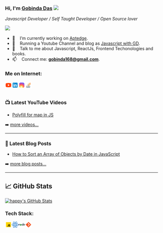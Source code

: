 ### Hi, I'm [Gobinda Das](https://www.linkedin.com/in/gobinda-das/) <img src="https://media.giphy.com/media/hvRJCLFzcasrR4ia7z/giphy.gif" width="32px">

*Javascript Developer / Self Taught Developer   / Open Source lover*

![](https://komarev.com/ghpvc/?username=gobinda168&color=brightgreen&style=flat)

- 🔭 &nbsp;&nbsp; I’m currently working on [Aptedge](https://www.aptedge.io/).
- 🌱 &nbsp;&nbsp; Running a Youtube Channel and blog as [Javascript with GD](https://www.youtube.com/channel/UCenUowEKNRLYCbjUvH4rCQg).
- 💬 &nbsp;&nbsp; Talk to me about Javascript, ReactJs, Frontend Techonologies and books.
- 📫 &nbsp;&nbsp; Connect me: **gobinda168@gmail.com**.

### Me on Internet:

<!-- [<img align="left" alt="gobindadas.dev" width="22px" src="https://raw.githubusercontent.com/iconic/open-iconic/master/svg/globe.svg" />][website] -->
[<img align="left" alt="JS with GD | Youtube" height="22px"  src="https://github.com/gobinda168/gobinda168/blob/main/assets/icons8-youtube.svg" />][youtube]
[<img align="left" alt="gobinda | LinkedIn" width="22px" src="https://github.com/gobinda168/gobinda168/blob/main/assets/icons8-linkedin.svg" />][linkedin]
[<img align="left" alt="gobinda | Instagram" width="22px" src="https://github.com/gobinda168/gobinda168/blob/main/assets/icons8-instagram.svg" />][instagram]
[<img align="left" alt="gobinda | StackOverflow" height="22px"  src="https://github.com/gobinda168/gobinda168/blob/main/assets/icons8-stack-overflow.svg" />][stackoverflow]


<br />
<br />


### 📺 Latest YouTube Videos

<!-- YOUTUBE:START -->
- [Polyfill for map in JS](https://youtu.be/4Te_YNMB0AA)
<!-- YOUTUBE:END -->

➡️ [more videos...][youtube]

---

### 📕 Latest Blog Posts

<!-- BLOG-POST-LIST:START -->
- [How to Sort an Array of Objects by Date in JavaScript](https://medium.com/@gobinda168/how-to-sort-an-array-of-objects-by-date-in-javascript-bc7b6263bc69)
<!-- BLOG-POST-LIST:END -->

➡️ [more blog posts...][linkedin]

---

## &#x1f4c8; GitHub Stats
<a href="https://github.com/gobinda168/gobinda168">
  <img align="center" src="https://github-readme-stats.vercel.app/api?username=gobinda168&show_icons=true&line_height=27&count_private=true&title_color=ffffff&text_color=c9cacc&icon_color=2bbc8a&bg_color=1d1f21" alt="happy's GitHub Stats" />
</a>


### Tech Stack:

[<img align="left" alt="gobinda | pub" width="22px" src="https://github.com/gobinda168/gobinda168/blob/main/assets/icons8-js.gif" />][linkedin]
[<img align="left" alt="gobinda | pub" width="22px" src="https://github.com/gobinda168/gobinda168/blob/main/assets/icons8-react.gif" />][linkedin]
[<img align="left" alt="gobinda | pub" width="22px" src="https://github.com/gobinda168/gobinda168/blob/main/assets/icons8-nodejs.svg" />][linkedin]
[<img align="left" alt="gobinda | pub" width="22px" src="https://github.com/gobinda168/gobinda168/blob/main/assets/icons8-git.svg" />][linkedin]


[website]: https://medium.com/@gobinda168
[instagram]: https://www.instagram.com/gobinda.das168/
[linkedin]: https://www.linkedin.com/in/gobinda-das/
[stackoverflow]: https://stackoverflow.com/users/8086359/gobinda-das?tab=profile
[youtube]: https://www.youtube.com/channel/UCenUowEKNRLYCbjUvH4rCQg
